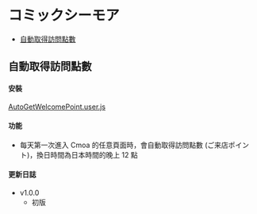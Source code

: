 # コミックシーモア

* [自動取得訪問點數](#自動取得訪問點數)

## 自動取得訪問點數

#### 安裝

[AutoGetWelcomePoint.user.js](https://github.com/Sayuki2123/user-scripts/raw/main/Cmoa/AutoGetWelcomePoint.user.js)

#### 功能

* 每天第一次進入 Cmoa 的任意頁面時，會自動取得訪問點數 (ご来店ポイント)，換日時間為日本時間的晚上 12 點

#### 更新日誌

* v1.0.0
  * 初版
